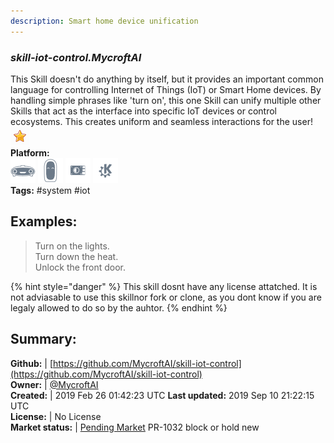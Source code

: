 ```yaml
---
description: Smart home device unification
---
```


### _skill-iot-control.MycroftAI_  
This Skill doesn't do anything by itself, but it provides an important common language for controlling Internet of Things (IoT) or Smart Home devices. By handling simple phrases like 'turn on', this one Skill can unify multiple other Skills that act as the interface into specific IoT devices or control ecosystems.  This creates uniform and seamless interactions for the user!  
![](../.gitbook/assets/star.png)  
**Platform:**  
 ![Mark I](../.gitbook/assets/mark-1-icon.png)  ![Mark II](../.gitbook/assets/mark-2-icon.png)  ![Picroft](../.gitbook/assets/picroft-icon.png)  ![plasmoid](../.gitbook/assets/kde.png)   
**Tags:** \#system \#iot   
## Examples:  
> Turn on the lights.  
> Turn down the heat.  
> Unlock the front door.  
  
{% hint style="danger" %}
This skill dosnt have any license attatched. It is not adviasable to use this skillnor fork or clone, as you dont know if you are legaly allowed to do so by the auhtor.
{% endhint %}
  
## Summary:  
**Github:** | [https://github.com/MycroftAI/skill-iot-control](https://github.com/MycroftAI/skill-iot-control)  
**Owner:** | [@MycroftAI](https://github.com/MycroftAI)  
**Created:** | 2019 Feb 26 01:42:23 UTC  **Last updated:** 2019 Sep 10 21:22:15 UTC  
**License:** | No License  
**Market status:** | [Pending Market](https://market.mycroft.ai/skill/) PR-1032 block or hold new  
